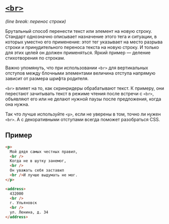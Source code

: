# [`<br>`](../index.md)

_(line break: перенос строки)_

Брутальный способ перенести текст или элемент на новую строку. Стандарт однозначно описывает назначение этого тега и ситуации, в которых уместно его применение: этот тег указывает на место разрыва строки и принудительного переноса текста на новую строку. И только для этих целей он должен применяться. Яркий пример — деление стихотворения по строкам.

Важно упомянуть, что при использовании `<br>` для вертикальных отступов между блочными элементами величина отступа напрямую зависит от размера шрифта родителя.

`<br>` влияет на то, как скринридеры обрабатывают текст. К примеру, они перестают зачитывать текст в режиме чтения после встречи с `<br>`, объявляют его или не делают нужной паузы после предложения, когда она нужна.

Так что лучше используйте `<p>`, если не уверены в том, точно ли нужен `<br>`. А с декоративными отступами всегда поможет разобраться CSS.

## Пример

```html
<p>
  Мой дядя самых честных правил,
  <br />
  Когда не в шутку занемог,
  <br />
  Он уважать себя заставил
  <br />И лучше выдумать не мог.
</p>

<address>
  432000
  <br />
  г. Ульяновск
  <br />
  ул. Ленина, д. 34
</address>
```
